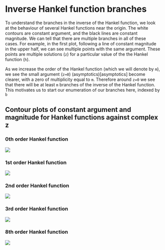 # Inverse Hankel function branches

To understand the branches in the inverse of the Hankel function, we look at the
behaviour of several Hankel functions near the origin.
The white contours are constant argument, and the black lines are constant magnitude.
We can tell that there are multiple branches in all of these cases.
For example, in the first plot, following a line of constant magnitude in the
upper half, we can see multiple points with the same argument.
These points are multiple solutions (`z`) for a particular value of the the
Hankel function (`h`).

As we increase the order of the Hankel function (which we will denote by `m`),
we see the small argument (`z≈0`) (asymptotics)[asymptotics] become clearer,
with a zero of multiplicity equal to `m`.
Therefore around `z=0` we see that there will be at least `m` branches of the
inverse of the Hankel function.
This motivates us to start our enumeration of our branches here, indexed by `b`

## Contour plots of constant argument and magnitude for Hankel functions against complex z

### 0th order Hankel function
![](../plots/hankelh1_nu_0_angle_and_contours.png)

### 1st order Hankel function
![](../plots/hankelh1_nu_1_angle_and_contours.png)

### 2nd order Hankel function
![](../plots/hankelh1_nu_2_angle_and_contours.png)

### 3rd order Hankel function
![](../plots/hankelh1_nu_3_angle_and_contours.png)

### 8th order Hankel function
![](../plots/hankelh1_nu_8_angle_and_contours.png)
